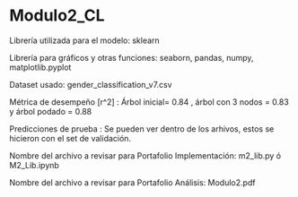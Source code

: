 # Modulo2_CL

Librería utilizada para el modelo: sklearn 

Librería para gráficos y otras funciones: seaborn, pandas, numpy, matplotlib.pyplot 

Dataset usado: gender_classification_v7.csv

Métrica de desempeño [r^2] : Árbol inicial= 0.84 , árbol con 3 nodos = 0.83 y árbol podado =  0.88

Predicciones de prueba : Se pueden ver dentro de los arhivos, estos se hicieron con el set de validación.

Nombre del archivo a revisar para Portafolio Implementación: m2_lib.py ó M2_Lib.ipynb

Nombre del archivo a revisar para Portafolio Análisis: Modulo2.pdf
